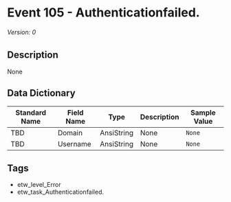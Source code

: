 # Event 105 - Authenticationfailed.
###### Version: 0

## Description
None

## Data Dictionary
|Standard Name|Field Name|Type|Description|Sample Value|
|---|---|---|---|---|
|TBD|Domain|AnsiString|None|`None`|
|TBD|Username|AnsiString|None|`None`|

## Tags
* etw_level_Error
* etw_task_Authenticationfailed.